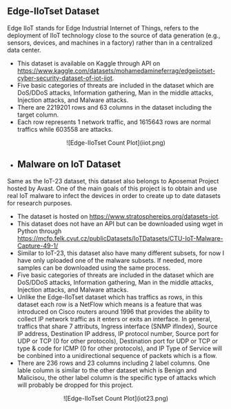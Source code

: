 ## Edge-IIoTset Dataset
Edge IIoT stands for Edge Industrial Internet of Things, refers to the deployment of IIoT technology close to the source of data generation (e.g., sensors, devices, and machines in a factory) rather than in a centralized data center.
- This dataset is available on Kaggle through API on https://www.kaggle.com/datasets/mohamedamineferrag/edgeiiotset-cyber-security-dataset-of-iot-iiot.
- Five basic categories of threats are included in the dataset which are DoS/DDoS attacks, Information gathering, Man in the middle attacks, Injection attacks, and Malware attacks.
- There are 2219201 rows and 63 columns in the dataset including the target column.
- Each row represents 1 network traffic, and 1615643 rows are normal traffics while 603558 are attacks.
<center>![Edge-IIoTset Count Plot](iiot.png)</center>

- ## Malware on IoT Dataset
Same as the IoT-23 dataset, this dataset also belongs to Aposemat Project hosted by Avast. One of the main goals of this project is to obtain and use real IoT malware to infect the devices in order to create up to date datasets for research purposes. 
- The dataset is hosted on https://www.stratosphereips.org/datasets-iot.
- This dataset does not have an API but can be downloaded using wget in Python through https://mcfp.felk.cvut.cz/publicDatasets/IoTDatasets/CTU-IoT-Malware-Capture-49-1/
- Similar to IoT-23, this dataset also have many different subsets, for now I have only uploaded one of the malware subsets. If needed, more samples can be downloaded using the same process.
- Five basic categories of threats are included in the dataset which are DoS/DDoS attacks, Information gathering, Man in the middle attacks, Injection attacks, and Malware attacks.
- Unlike the Edge-IIoTset dataset which has traffics as rows, in this dataset each row is a NetFlow which means is a feature that was introduced on Cisco routers around 1996 that provides the ability to collect IP network traffic as it enters or exits an interface. In general, traffics that share 7 attributs, Ingress interface (SNMP ifIndex), Source IP address, Destination IP address, IP protocol number, Source port for UDP or TCP (0 for other protocols), Destination port for UDP or TCP or type & code for ICMP (0 for other protocols), and IP Type of Service will be conbined into a  unidirectional sequence of packets which is a flow.
- There are 236 rows and 23 columns including 2 label columns. One lable column is similar to the other dataset which is Benign and Malicisou, the other label column is the specific type of attacks which will probably be dropped for this project.
<center>![Edge-IIoTset Count Plot](iot23.png)</center>
